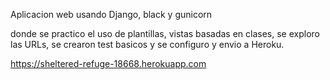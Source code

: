 Aplicacion web usando Django, black y gunicorn 

donde se practico el uso de plantillas, vistas basadas en clases,
se exploro las URLs, se crearon test basicos y se configuro y envio a Heroku. 

https://sheltered-refuge-18668.herokuapp.com